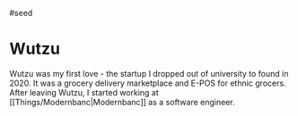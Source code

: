 #seed
# Wutzu

Wutzu was my first love - the startup I dropped out of university to found in 2020. It was a grocery delivery marketplace and E-POS for ethnic grocers. After leaving Wutzu, I started working at [[Things/Modernbanc|Modernbanc]] as a software engineer.